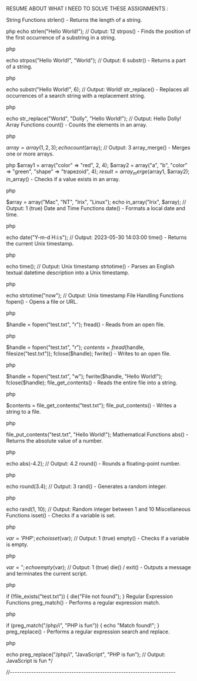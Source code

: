 RESUME ABOUT WHAT I NEED TO SOLVE THESE ASSIGNMENTS :

String Functions
strlen() - Returns the length of a string.

php
echo strlen("Hello World!"); // Output: 12
strpos() - Finds the position of the first occurrence of a substring in a string.

php

echo strpos("Hello World!", "World"); // Output: 6
substr() - Returns a part of a string.

php

echo substr("Hello World!", 6); // Output: World!
str_replace() - Replaces all occurrences of a search string with a replacement string.

php

echo str_replace("World", "Dolly", "Hello World!"); // Output: Hello Dolly!
Array Functions
count() - Counts the elements in an array.

php

$array = array(1, 2, 3);
echo count($array); // Output: 3
array_merge() - Merges one or more arrays.

php
$array1 = array("color" => "red", 2, 4);
$array2 = array("a", "b", "color" => "green", "shape" => "trapezoid", 4);
$result = array_merge($array1, $array2);
in_array() - Checks if a value exists in an array.

php

$array = array("Mac", "NT", "Irix", "Linux");
echo in_array("Irix", $array); // Output: 1 (true)
Date and Time Functions
date() - Formats a local date and time.

php

echo date("Y-m-d H:i:s"); // Output: 2023-05-30 14:03:00
time() - Returns the current Unix timestamp.

php

echo time(); // Output: Unix timestamp
strtotime() - Parses an English textual datetime description into a Unix timestamp.

php

echo strtotime("now"); // Output: Unix timestamp
File Handling Functions
fopen() - Opens a file or URL.

php

$handle = fopen("test.txt", "r");
fread() - Reads from an open file.

php

$handle = fopen("test.txt", "r");
$contents = fread($handle, filesize("test.txt"));
fclose($handle);
fwrite() - Writes to an open file.

php

$handle = fopen("test.txt", "w");
fwrite($handle, "Hello World!");
fclose($handle);
file_get_contents() - Reads the entire file into a string.

php

$contents = file_get_contents("test.txt");
file_put_contents() - Writes a string to a file.

php

file_put_contents("test.txt", "Hello World!");
Mathematical Functions
abs() - Returns the absolute value of a number.

php

echo abs(-4.2); // Output: 4.2
round() - Rounds a floating-point number.

php

echo round(3.4); // Output: 3
rand() - Generates a random integer.

php

echo rand(1, 10); // Output: Random integer between 1 and 10
Miscellaneous Functions
isset() - Checks if a variable is set.

php

$var = 'PHP';
echo isset($var); // Output: 1 (true)
empty() - Checks if a variable is empty.

php

$var = '';
echo empty($var); // Output: 1 (true)
die() / exit() - Outputs a message and terminates the current script.

php

if (!file_exists("test.txt")) {
    die("File not found");
}
Regular Expression Functions
preg_match() - Performs a regular expression match.

php

if (preg_match("/php/i", "PHP is fun")) {
    echo "Match found!";
}
preg_replace() - Performs a regular expression search and replace.

php

echo preg_replace("/php/i", "JavaScript", "PHP is fun"); // Output: JavaScript is fun */

//----------------------------------------------------------------------


